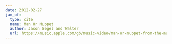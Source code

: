```yaml
---
date: 2012-02-27
jam_of:
  type: cite
  name: Man Or Muppet
  author: Jason Segel and Walter
  url: https://music.apple.com/gb/music-video/man-or-muppet-from-the-muppets/1561871443
---
```

